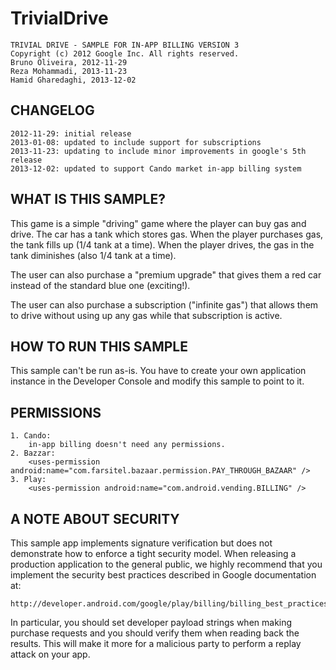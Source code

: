 TrivialDrive
============

	TRIVIAL DRIVE - SAMPLE FOR IN-APP BILLING VERSION 3
	Copyright (c) 2012 Google Inc. All rights reserved.
	Bruno Oliveira, 2012-11-29
	Reza Mohammadi, 2013-11-23
	Hamid Gharedaghi, 2013-12-02


CHANGELOG
---------

	2012-11-29: initial release
	2013-01-08: updated to include support for subscriptions
	2013-11-23: updating to include minor improvements in google's 5th release
	2013-12-02: updated to support Cando market in-app billing system


WHAT IS THIS SAMPLE?
--------------------

   This game is a simple "driving" game where the player can buy gas
   and drive. The car has a tank which stores gas. When the player purchases
   gas, the tank fills up (1/4 tank at a time). When the player drives, the gas
   in the tank diminishes (also 1/4 tank at a time).

   The user can also purchase a "premium upgrade" that gives them a red car
   instead of the standard blue one (exciting!).

   The user can also purchase a subscription ("infinite gas") that allows them
   to drive without using up any gas while that subscription is active.


HOW TO RUN THIS SAMPLE
----------------------

   This sample can't be run as-is. You have to create your own
   application instance in the Developer Console and modify this
   sample to point to it.


PERMISSIONS
----------------------

	1. Cando:
		in-app billing doesn't need any permissions.
	2. Bazzar:
		<uses-permission android:name="com.farsitel.bazaar.permission.PAY_THROUGH_BAZAAR" />
	3. Play:
		<uses-permission android:name="com.android.vending.BILLING" />


A NOTE ABOUT SECURITY
---------------------

   This sample app implements signature verification but does not demonstrate
   how to enforce a tight security model. When releasing a production application 
   to the general public, we highly recommend that you implement the security best
   practices described in Google documentation at:

	http://developer.android.com/google/play/billing/billing_best_practices.html

   In particular, you should set developer payload strings when making purchase
   requests and you should verify them when reading back the results. This will make
   it more for a malicious party to perform a replay attack on your app.
